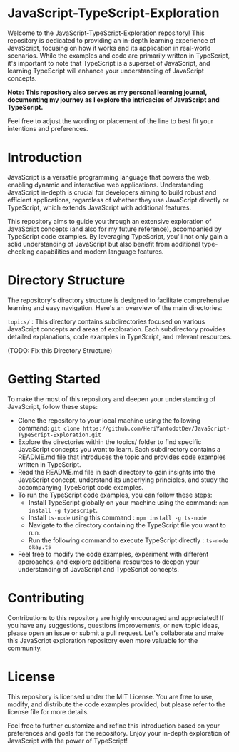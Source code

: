 # JavaScript-TypeScript-Exploration

Welcome to the JavaScript-TypeScript-Exploration repository! This repository is dedicated to providing an in-depth learning experience of JavaScript, focusing on how it works and its application in real-world scenarios. While the examples and code are primarily written in TypeScript, it's important to note that TypeScript is a superset of JavaScript, and learning TypeScript will enhance your understanding of JavaScript concepts.

**Note: This repository also serves as my personal learning journal, documenting my journey as I explore the intricacies of JavaScript and TypeScript.**

Feel free to adjust the wording or placement of the line to best fit your intentions and preferences.

# Introduction
JavaScript is a versatile programming language that powers the web, enabling dynamic and interactive web applications. Understanding JavaScript in-depth is crucial for developers aiming to build robust and efficient applications, regardless of whether they use JavaScript directly or TypeScript, which extends JavaScript with additional features.

This repository aims to guide you through an extensive exploration of JavaScript concepts (and also for my future reference), accompanied by TypeScript code examples. By leveraging TypeScript, you'll not only gain a solid understanding of JavaScript but also benefit from additional type-checking capabilities and modern language features.

# Directory Structure
The repository's directory structure is designed to facilitate comprehensive learning and easy navigation. Here's an overview of the main directories:

`topics/` : This directory contains subdirectories focused on various JavaScript concepts and areas of exploration. Each subdirectory provides detailed explanations, code examples in TypeScript, and relevant resources.

(TODO: Fix this Directory Structure)

# Getting Started
To make the most of this repository and deepen your understanding of JavaScript, follow these steps:

- Clone the repository to your local machine using the following command:
  `git clone https://github.com/HeriYantodotDev/JavaScript-TypeScript-Exploration.git`
- Explore the directories within the topics/ folder to find specific JavaScript concepts you want to learn. Each subdirectory contains a README.md file that introduces the topic and provides code examples written in TypeScript.
- Read the README.md file in each directory to gain insights into the JavaScript concept, understand its underlying principles, and study the accompanying TypeScript code examples.
- To run the TypeScript code examples, you can follow these steps:
  - Install TypeScript globally on your machine using the command: `npm install -g typescript`. 
  - Install `ts-node` using this command : `npm install -g ts-node`
  - Navigate to the directory containing the TypeScript file you want to run.
  - Run the following command to execute TypeScript directly : `ts-node okay.ts`
- Feel free to modify the code examples, experiment with different approaches, and explore additional resources to deepen your understanding of JavaScript and TypeScript concepts.

# Contributing
Contributions to this repository are highly encouraged and appreciated! If you have any suggestions, questions improvements, or new topic ideas, please open an issue or submit a pull request. Let's collaborate and make this JavaScript exploration repository even more valuable for the community.

# License
This repository is licensed under the MIT License. You are free to use, modify, and distribute the code examples provided, but please refer to the license file for more details.

Feel free to further customize and refine this introduction based on your preferences and goals for the repository. Enjoy your in-depth exploration of JavaScript with the power of TypeScript!
